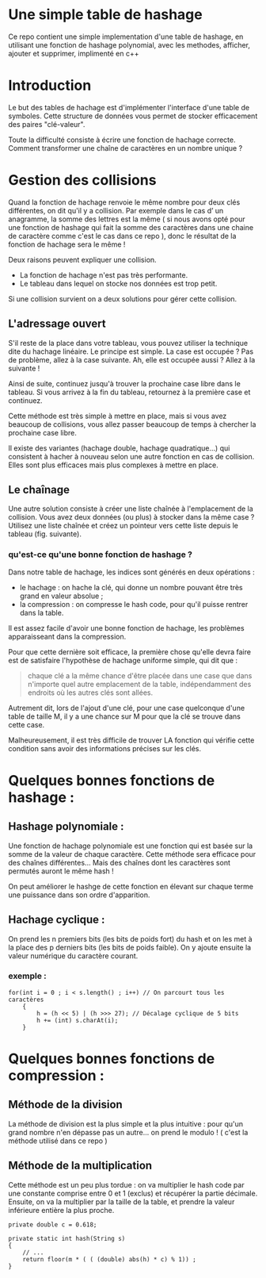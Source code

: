 # Une simple table de hashage <img alt="" src="https://img.shields.io/github/languages/code-size/outidrarine/Go-Game.svg">
Ce repo contient une simple implementation d'une table de hashage, en utilisant une fonction de hashage polynomial, avec les methodes, afficher, ajouter et supprimer, implimenté en c++
# Introduction
Le but des tables de hachage est d'implémenter l'interface d'une table de symboles. Cette structure de données vous permet de stocker 
efficacement des paires "clé-valeur".

Toute la difficulté consiste à écrire une fonction de hachage correcte. Comment transformer une chaîne de caractères en un nombre unique ?

# Gestion des collisions 
Quand la fonction de hachage renvoie le même nombre pour deux clés différentes, on dit qu'il y a collision. Par exemple dans le
cas d’ un anagramme, la somme des lettres est la même ( si nous avons opté pour une fonction de hashage qui fait la somme des caractères
dans une chaine de caractère comme c'est le cas dans ce repo ), donc le résultat de la fonction de hachage sera le même !

Deux raisons peuvent expliquer une collision.
-	La fonction de hachage n'est pas très performante.
-	Le tableau dans lequel on stocke nos données est trop petit.

Si une collision survient on a deux solutions pour gérer cette collision.
## L'adressage ouvert
S'il reste de la place dans votre tableau, vous pouvez utiliser la technique dite du hachage linéaire. Le principe est simple. La 
case est occupée ? Pas de problème, allez à la case suivante. Ah, elle est occupée aussi ? Allez à la suivante !

Ainsi de suite, continuez jusqu'à trouver la prochaine case libre dans le tableau. Si vous arrivez à la fin du tableau, retournez à 
la première case et continuez.

Cette méthode est très simple à mettre en place, mais si vous avez beaucoup de collisions, vous allez passer beaucoup de temps à 
chercher la prochaine case libre.

Il existe des variantes (hachage double, hachage quadratique…) qui consistent à hacher à nouveau selon une autre fonction en 
cas de collision. Elles sont plus efficaces mais plus complexes à mettre en place.
## Le chaînage
Une autre solution consiste à créer une liste chaînée à l'emplacement de la collision. Vous avez deux données (ou plus)
à stocker dans la même case ? Utilisez une liste chaînée et créez un pointeur vers cette liste depuis le tableau (fig. suivante).
### qu'est-ce qu'une bonne fonction de hashage ?
Dans notre table de hachage, les indices sont générés en deux opérations :

- le hachage : on hache la clé, qui donne un nombre pouvant être très grand en valeur absolue ;
- la compression : on compresse le hash code, pour qu'il puisse rentrer dans la table.

Il est assez facile d'avoir une bonne fonction de hachage, les problèmes apparaisseant dans la compression.

Pour que cette dernière soit efficace, la première chose qu'elle devra faire est de satisfaire
l'hypothèse de hachage uniforme simple, qui dit que :

>chaque clé a la même chance d'être placée dans une case que dans 
n'importe quel autre emplacement de la table, indépendamment des endroits où les autres clés sont allées.


Autrement dit, lors de l'ajout d'une clé, pour une case quelconque d'une table de taille M, il y a une chance sur M pour 
que la clé se trouve dans cette case.

Malheureusement, il est très difficile de trouver LA fonction qui vérifie cette condition sans avoir des informations 
précises sur les clés.

# Quelques bonnes fonctions de hashage : 
## Hashage polynomiale : 
Une fonction de hachage polynomiale est une fonction qui est basée sur la somme de la valeur de chaque caractère. 
Cette méthode sera efficace pour des chaînes différentes... Mais des chaînes dont les caractères sont permutés auront le même hash !

On peut améliorer le hashge de cette fonction en élevant sur chaque terme une puissance dans son ordre d'apparition.
## Hachage cyclique :
On prend les n premiers bits (les bits de poids fort) du hash et on les met à la place des p derniers bits 
(les bits de poids faible). On y ajoute ensuite la valeur numérique du caractère courant.
### exemple :
```
for(int i = 0 ; i < s.length() ; i++) // On parcourt tous les caractères
	{
		h = (h << 5) | (h >>> 27); // Décalage cyclique de 5 bits
		h += (int) s.charAt(i);
	}
```
  
# Quelques bonnes fonctions de compression :
## Méthode de la division
La méthode de division est la plus simple et la plus intuitive :
pour qu'un grand nombre n'en dépasse pas un autre... on prend le modulo ! ( c'est la méthode utilisé dans ce repo )
## Méthode de la multiplication
Cette méthode est un peu plus tordue : on va multiplier le hash code par une constante comprise entre 0 et 1 (exclus) et
récupérer la partie décimale. Ensuite, on va la multiplier par la taille de la table, et prendre la valeur inférieure entière
la plus proche.
```
private double c = 0.618;

private static int hash(String s)
{
	// ...				
	return floor(m * ( ( (double) abs(h) * c) % 1)) ;
}
```
